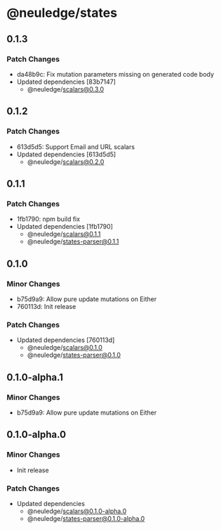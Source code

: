 # @neuledge/states

## 0.1.3

### Patch Changes

- da48b9c: Fix mutation parameters missing on generated code body
- Updated dependencies [83b7147]
  - @neuledge/scalars@0.3.0

## 0.1.2

### Patch Changes

- 613d5d5: Support Email and URL scalars
- Updated dependencies [613d5d5]
  - @neuledge/scalars@0.2.0

## 0.1.1

### Patch Changes

- 1fb1790: npm build fix
- Updated dependencies [1fb1790]
  - @neuledge/scalars@0.1.1
  - @neuledge/states-parser@0.1.1

## 0.1.0

### Minor Changes

- b75d9a9: Allow pure update mutations on Either
- 760113d: Init release

### Patch Changes

- Updated dependencies [760113d]
  - @neuledge/scalars@0.1.0
  - @neuledge/states-parser@0.1.0

## 0.1.0-alpha.1

### Minor Changes

- b75d9a9: Allow pure update mutations on Either

## 0.1.0-alpha.0

### Minor Changes

- Init release

### Patch Changes

- Updated dependencies
  - @neuledge/scalars@0.1.0-alpha.0
  - @neuledge/states-parser@0.1.0-alpha.0

